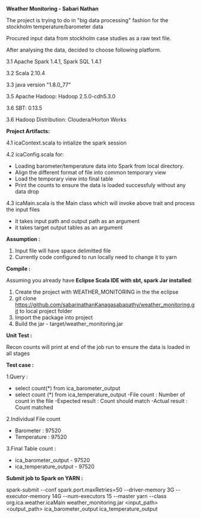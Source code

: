 **Weather Monitoring - Sabari Nathan**

The project is trying to do in "big data processing" fashion for the stockholm temperature/barometer data

Procured input data from stockholm case studies as a raw text file. 

After analysing the data, decided to choose following platform.

3.1 Apache Spark 1.4.1, Spark SQL 1.4.1

3.2 Scala 2.10.4

3.3 java version "1.8.0_77"

3.5 Apache Hadoop: Hadoop 2.5.0-cdh5.3.0

3.6 SBT: 0.13.5

3.6 Hadoop Distribution: Cloudera/Horton Works

**Project Artifacts:**

4.1 icaContext.scala to intialize the spark session

4.2 icaConfig.scala for:

  - Loading barometer/temperature data into Spark from local directory.
  - Align the different format of file into common temporary view  
  - Load the temporary view into final table
  - Print the counts to ensure the data is loaded successfuly without any data drop

4.3 icaMain.scala is the Main class which will invoke above trait and process the input files
  - it takes input path and output path as an argument
  - it takes target output tables as an argument

**Assumption :**

1) Input file will have space delimitted file
2) Currently code configured to run locally need to change it to yarn

**Compile :**

Assuming you already have **Eclipse Scala IDE with sbt, spark Jar installed**:

1. Create the project with WEATHER_MONITORING in the the eclipse 
2. git clone https://github.com/sabarinathanKanagasabapathy/weather_monitoring.git to local project folder
3. Import the package into project
4. Build the jar - target/weather_monitoring.jar

**Unit Test :**

Recon counts will print at end of the job run to ensure the data is loaded in all stages

**Test case :**

1.Query :
  - select count(*) from ica_barometer_output
  - select count (*) from ica_temperature_output
-File count : Number of count in the file
-Expected result : Count should match
-Actual result  :  Count matched

2.Individual File count
 - Barometer   : 97520
 - Temperature : 97520

3.Final Table count :
 - ica_barometer_output   - 97520
 - ica_temperature_output - 97520

**Submit job to Spark on YARN :**

spark-submit --conf spark.port.maxRetries=50 --driver-memory 3G --executor-memory 14G --num-executors 15 --master yarn --class org.ica.weather.icaMain weather_monitoring.jar <input_path> <output_path> ica_barometer_output ica_temperature_output

